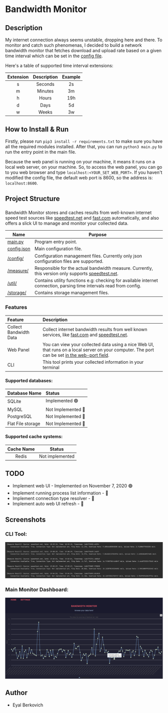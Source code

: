 
# Bandwidth Monitor    
## Description
My internet connection always seems unstable, dropping here and there. To monitor and catch such phenomenas, I decided to build a network bandwidth monitor that fetches download and upload rate based on a given time interval which can be set in the [config file](https://github.com/codekrnl/bandwidth-monitor/blob/master/config.json "config file").     
    
Here's a table of supported time interval extensions:    
    
| Extension | Description | Example | 
|:---------:|:-----------:|:-------:| 
|     s     |   Seconds   |    2s   | 
|     m     |   Minutes   |    3m   | 
|     h     |    Hours    |   19h   | 
|     d     |     Days    |    5d   | 
|     w     |    Weeks    |    3w   |    

## How to Install & Run
Firstly, please run `pip3 install -r requirements.txt` to make sure you have all the required modules installed.
After that, you can run `python3 main.py` to run the entry point in the main file.

Because the web panel is running on your machine, it means it runs on a local web server, on your machine. So, to access the web panel, you can go to you web browser and type `localhost:<YOUR_SET_WEB_PORT>`.
If you haven't modified the config file, the default web port is 8600, so the address is: `localhost:8600`.

 ## Project Structure 
 ### 
 Bandwidth Monitor stores and caches results from well-known internet speed test sources like [speedtest.net](https://www.speedtest.net/ "speedtest.net") and [fast.com](http://fast.com "fast.com") automatically, and also offers a slick UI to manage and monitor your collected data.    

| Name | Purpose |  
|--|--|  
| [main.py](https://github.com/codekrnl/bandwidth-monitor/blob/master/main.py) | Program entry point. | 
| [config.json](https://github.com/codekrnl/bandwidth-monitor/blob/master/config.json) | Main configuration file. |  
| [/config/](https://github.com/codekrnl/bandwidth-monitor/tree/master/config) | Configuration management files. Currently only json configuration files are supported. |  
| [/measure/](https://github.com/codekrnl/bandwidth-monitor/tree/master/measure) | Responsible for the actual bandwidth measure. Currently, this version only supports [speedtest.net](https://www.speedtest.net/). |  
| [/util/](https://github.com/codekrnl/bandwidth-monitor/tree/master/util) | Contains utility functions e.g: checking for available internet connection, parsing time intervals read from config. |  
| [/storage/](https://github.com/codekrnl/bandwidth-monitor/tree/master/storage) | Contains storage management files. |  
 
### Features
|Feature | Description  |
|:--|:--|
| Collect Bandwidth Data | Collect internet bandwidth results from well known services, like [fast.com](https://fast.com/) and [speedtest.net](https://speedtest.net/). |
| Web Panel | You can view your collected data using a nice Web UI, that runs on a local server on your computer. The port can be set [in the web-port field](https://github.com/codekrnl/bandwidth-monitor/blob/master/config.json). |
| CLI | This tool prints your collected information in your terminal |


#### Supported databases:    
|  Database Name  |      Status      |
|:----------------|:----------------|
|     SQLite      |  Implemented 🟢  |
|      MySQL      |Not Implemented 🔴|
|   PostgreSQL    |Not Implemented 🔴|
|Flat File storage|Not Implemented 🔴|

 #### Supported cache systems:    
 | Cache Name |      Status     |
 |:-------------:|:---------------:| 
 |     Redis    | Not implemented |    

 ## TODO  
* Implement web UI - Implemented on November 7, 2020 🟢  
* Implement running process list information - 🔴
* Implement connection type resolver - 🔴
* Implement auto web UI refresh - 🔴

## Screenshots    
### CLI Tool: 
![CLI Tool](https://github.com/codekrnl/bandwidth-monitor/blob/master/screenshots/cli-monitor.png?raw=true)

### Main Monitor Dashboard:
![Main dashboard](https://github.com/codekrnl/bandwidth-monitor/blob/master/screenshots/bandwidth-monitor-ui.png?raw=true)

## Author
* Eyal Berkovich
